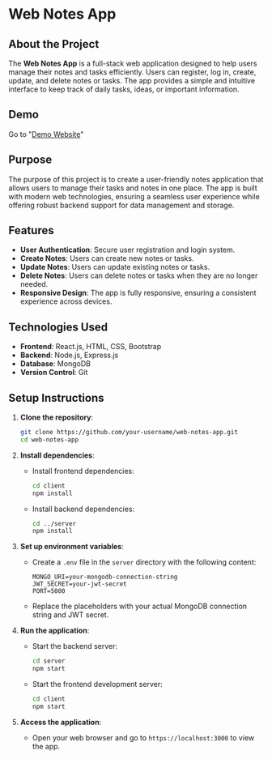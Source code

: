 
# Web Notes App

## About the Project

The **Web Notes App** is a full-stack web application designed to help users manage their notes and tasks efficiently. Users can register, log in, create, update, and delete notes or tasks. The app provides a simple and intuitive interface to keep track of daily tasks, ideas, or important information.

## Demo

Go to "[Demo Website](https://notes-web-app-puce.vercel.app/login)"

## Purpose

The purpose of this project is to create a user-friendly notes application that allows users to manage their tasks and notes in one place. The app is built with modern web technologies, ensuring a seamless user experience while offering robust backend support for data management and storage.

## Features

- **User Authentication**: Secure user registration and login system.
- **Create Notes**: Users can create new notes or tasks.
- **Update Notes**: Users can update existing notes or tasks.
- **Delete Notes**: Users can delete notes or tasks when they are no longer needed.
- **Responsive Design**: The app is fully responsive, ensuring a consistent experience across devices.

## Technologies Used

- **Frontend**: React.js, HTML, CSS, Bootstrap
- **Backend**: Node.js, Express.js
- **Database**: MongoDB
- **Version Control**: Git

## Setup Instructions

1. **Clone the repository**:
    ```bash
    git clone https://github.com/your-username/web-notes-app.git
    cd web-notes-app
    ```

2. **Install dependencies**:
    - Install frontend dependencies:
        ```bash
        cd client
        npm install
        ```
    - Install backend dependencies:
        ```bash
        cd ../server
        npm install
        ```

3. **Set up environment variables**:
    - Create a `.env` file in the `server` directory with the following content:
        ```
        MONGO_URI=your-mongodb-connection-string
        JWT_SECRET=your-jwt-secret
        PORT=5000
        ```
    - Replace the placeholders with your actual MongoDB connection string and JWT secret.

4. **Run the application**:
    - Start the backend server:
        ```bash
        cd server
        npm start
        ```
    - Start the frontend development server:
        ```bash
        cd client
        npm start
        ```

5. **Access the application**:
    - Open your web browser and go to `https://localhost:3000` to view the app.


